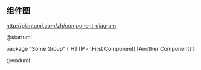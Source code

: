 ## 组件图

http://plantuml.com/zh/component-diagram

@startuml
 
package "Some Group" {
  HTTP - [First Component]
  [Another Component]
}
 
@enduml